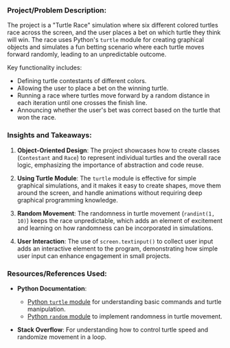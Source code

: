 ### Project/Problem Description:

The project is a "Turtle Race" simulation where six different colored turtles race across the screen, and the user places a bet on which turtle they think will win. The race uses Python's `turtle` module for creating graphical objects and simulates a fun betting scenario where each turtle moves forward randomly, leading to an unpredictable outcome.

Key functionality includes:
- Defining turtle contestants of different colors.
- Allowing the user to place a bet on the winning turtle.
- Running a race where turtles move forward by a random distance in each iteration until one crosses the finish line.
- Announcing whether the user's bet was correct based on the turtle that won the race.

### Insights and Takeaways:

1. **Object-Oriented Design**: 
   The project showcases how to create classes (`Contestant` and `Race`) to represent individual turtles and the overall race logic, emphasizing the importance of abstraction and code reuse.
   
2. **Using Turtle Module**:
   The `turtle` module is effective for simple graphical simulations, and it makes it easy to create shapes, move them around the screen, and handle animations without requiring deep graphical programming knowledge.
   
3. **Random Movement**:
   The randomness in turtle movement (`randint(1, 10)`) keeps the race unpredictable, which adds an element of excitement and learning on how randomness can be incorporated in simulations.
   
4. **User Interaction**:
   The use of `screen.textinput()` to collect user input adds an interactive element to the program, demonstrating how simple user input can enhance engagement in small projects.

### Resources/References Used:

- **Python Documentation**:
   - [Python `turtle` module](https://docs.python.org/3/library/turtle.html) for understanding basic commands and turtle manipulation.
   - [Python `random` module](https://docs.python.org/3/library/random.html) to implement randomness in turtle movement.

- **Stack Overflow**: For understanding how to control turtle speed and randomize movement in a loop.


